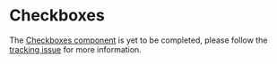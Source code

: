 # Checkboxes

The [Checkboxes component](https://material.io/go/design-checkboxes) is yet to be completed, please follow the [tracking issue](https://github.com/material-components/material-components-ios/issues/3547) for more information.

